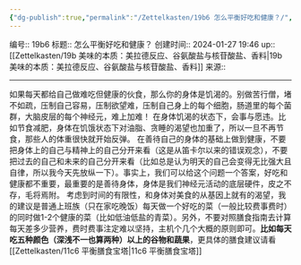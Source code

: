 ```yaml
---
{"dg-publish":true,"permalink":"/Zettelkasten/19b6 怎么平衡好吃和健康？/","dgPassFrontmatter":true}
---
```


编号:: 19b6
标题:: 怎么平衡好吃和健康？
创建时间:: 2024-01-27 19:46
up:: [[Zettelkasten/19b 美味的本质：美拉德反应、谷氨酸盐与核苷酸盐、香料\|19b 美味的本质：美拉德反应、谷氨酸盐与核苷酸盐、香料]]
来源:: 

---
如果每天都给自己做难吃但健康的伙食，那么你的身体是饥渴的。别做苦行僧，堵不如疏，压制自己容易，压制欲望难，压制自己身上的每个细胞，肠道里的每个菌群，大脑皮层的每个神经元，难上加难！
在身体饥渴的状态下，会事与愿违。比如节食减肥，身体在饥饿状态下对油脂、贪睡的渴望也加重了，所以一旦不再节食，那些人的体重很快就开始反弹。
在善待自己的身体的基础上做到健康，不要把身体上的自己与精神上的自己分开来看（这是从笛卡尔以来的错误观念），不要把过去的自己和未来的自己分开来看（比如总是认为明天的自己会变得无比强大且自律，所以我今天先放纵一下）。事实上，我们可以给这个问题一个答案，好吃和健康都不重要，最重要的是善待身体，身体是我们神经元活动的底层硬件，皮之不存，毛将焉附。
考虑到时间的有限性，和身体对美食的从基因上就有的渴望，我的建议是普通上班族（只在家吃晚饭）每天做一个好吃的菜（一般比较费事费时）的同时做1-2个健康的菜（比如低油低盐的青菜）。另外，不要对照膳食指南去计算每天差多少营养，费时费事注定难以坚持，主机个几个大概的原则即可。**比如每天吃五种颜色（深浅不一也算两种）以上的谷物和蔬果**，更具体的膳食建议请看[[Zettelkasten/11c6 平衡膳食宝塔\|11c6 平衡膳食宝塔]]